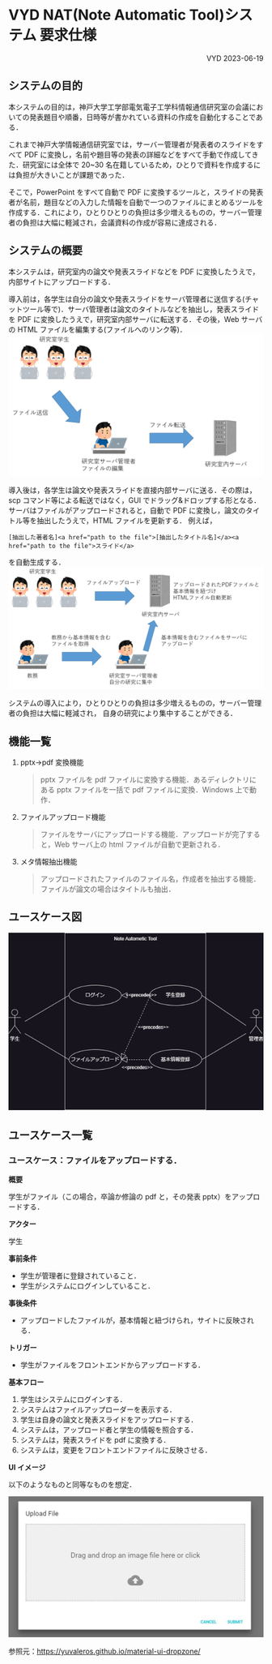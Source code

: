 # VYD NAT(Note Automatic Tool)システム 要求仕様

<div style="text-align: right;">
    VYD  2023-06-19
</div>

## システムの目的

本システムの目的は，神戸大学工学部電気電子工学科情報通信研究室の会議においての発表題目や順番，日時等が書かれている資料の作成を自動化することである．

これまで神戸大学情報通信研究室では，サーバー管理者が発表者のスライドをすべて PDF に変換し，名前や題目等の発表の詳細などをすべて手動で作成してきた．研究室には全体で 20~30 名在籍しているため，ひとりで資料を作成するには負担が大きいことが課題であった．

そこで，PowerPoint をすべて自動で PDF に変換するツールと，スライドの発表者が名前，題目などの入力した情報を自動で一つのファイルにまとめるツールを作成する．これにより，ひとりひとりの負担は多少増えるものの，サーバー管理者の負担は大幅に軽減され，会議資料の作成が容易に達成される．

## システムの概要

本システムは，研究室内の論文や発表スライドなどを PDF に変換したうえで，内部サイトにアップロードする．

導入前は，各学生は自分の論文や発表スライドをサーバ管理者に送信する(チャットツール等で)．サーバ管理者は論文のタイトルなどを抽出し，発表スライドを
PDF に変換したうえで，研究室内部サーバに転送する．その後，Web サーバの HTML ファイルを編集する(ファイルへのリンク等)．
![導入前](image/before.png)

導入後は，各学生は論文や発表スライドを直接内部サーバに送る．その際は，scp コマンド等による転送ではなく，GUI でドラッグ&ドロップする形となる．
サーバはファイルがアップロードされると，自動で PDF に変換し，論文のタイトル等を抽出したうえで，HTML ファイルを更新する．
例えば，

`[抽出した著者名]<a href="path to the file">[抽出したタイトル名]</a><a href="path to the file">スライド</a>`

を自動生成する．
![導入後](image/after_v2.png)

システムの導入により，ひとりひとりの負担は多少増えるものの，サーバー管理者の負担は大幅に軽減され，
自身の研究により集中することができる．

## 機能一覧

1. pptx→pdf 変換機能
   > pptx ファイルを pdf ファイルに変換する機能．あるディレクトリにある pptx ファイルを一括で pdf ファイルに変換．Windows 上で動作．
2. ファイルアップロード機能
   > ファイルをサーバにアップロードする機能．アップロードが完了すると，Web サーバ上の html ファイルが自動で更新される．
3. メタ情報抽出機能
   > アップロードされたファイルのファイル名，作成者を抽出する機能．ファイルが論文の場合はタイトルも抽出．

## ユースケース図

![usecase](./image/usecase.drawio.png)

## ユースケース一覧

### ユースケース：ファイルをアップロードする．

**概要**

学生がファイル（この場合，卒論か修論の pdf と，その発表 pptx）をアップロードする．

**アクター**

学生

**事前条件**

- 学生が管理者に登録されていること．
- 学生がシステムにログインしていること．

**事後条件**

- アップロードしたファイルが，基本情報と紐づけられ，サイトに反映される．

**トリガー**

- 学生がファイルをフロントエンドからアップロードする．

**基本フロー**

1. 学生はシステムにログインする．
2. システムはファイルアップローダーを表示する．
3. 学生は自身の論文と発表スライドをアップロードする．
4. システムは，アップロード者と学生の情報を照合する．
5. システムは，発表スライドを pdf に変換する．
6. システムは，変更をフロントエンドファイルに反映させる．

**UI イメージ**

以下のようなものと同等なものを想定．

![ファイルアップローダー](./image/file_uploader.png)

参照元：https://yuvaleros.github.io/material-ui-dropzone/
